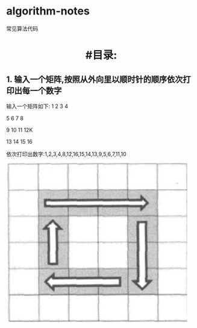 # algorithm-notes
常见算法代码
#  <center>#目录:</center>

## 1. 输入一个矩阵,按照从外向里以顺时针的顺序依次打印出每一个数字
输入一个矩阵如下:
 1     2     3    4

 5     6     7    8

 9    10   11  12K

 13  14   15  16

 依次打印出数字:1,2,3,4,8,12,16,15,14,13,9,5,6,7,11,10

![img](./raw/MatrixClockwisely.jpg)